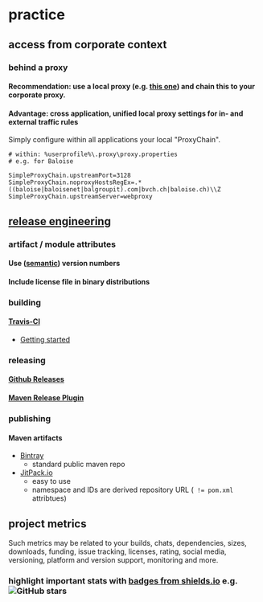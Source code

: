 # practice

## access from corporate context 

### behind a proxy

#### Recommendation: use a local proxy (e.g. [this one](https://github.com/baloise/proxy#installation)) and chain this to your corporate proxy. 
#### Advantage: cross application, unified local proxy settings for in- and external traffic rules

Simply configure within all applications your local "ProxyChain".

```properties
# within: %userprofile%\.proxy\proxy.properties
# e.g. for Baloise

SimpleProxyChain.upstreamPort=3128
SimpleProxyChain.noproxyHostsRegEx=.*((baloise|baloisenet|balgroupit).com|bvch.ch|baloise.ch)\\Z
SimpleProxyChain.upstreamServer=webproxy
```

## [release engineering](https://en.wikipedia.org/wiki/Release_engineering)

### artifact / module attributes

#### Use ([semantic](https://semver.org)) version numbers
#### Include license file in binary distributions

### building

#### [Travis-CI](../activities/profiles.md#travis-ci)
 - [Getting started](https://docs.travis-ci.com)
 
### releasing
#### [Github Releases](https://help.github.com/articles/creating-releases/)
#### [Maven Release Plugin](http://maven.apache.org/maven-release/maven-release-plugin/)

### publishing

#### Maven artifacts
 - [Bintray](../activities/profiles.md#jfrog-bintray)
   - standard public maven repo
 - [JitPack.io](https://jitpack.io/docs/)
   - easy to use
   - namespace and IDs are derived repository URL (` != pom.xml` attribtues)

## project metrics

Such metrics may be related to your builds, chats, dependencies, sizes, downloads, funding, issue tracking, licenses, rating, social media, versioning, platform and version support, monitoring and more.

### highlight important stats with [badges from shields.io](https://shields.io) e.g. ![GitHub stars](https://img.shields.io/github/stars/badges/shields.svg?style=social&label=Stars)
